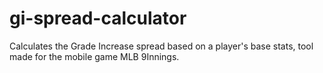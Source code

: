 # gi-spread-calculator
Calculates the Grade Increase spread based on a player's base stats, tool made for the mobile game MLB 9Innings.
